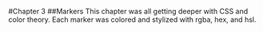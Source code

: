 #Chapter 3 
##Markers 
This chapter was all getting deeper with CSS and color theory. Each marker was colored and stylized with rgba, hex, and hsl. 
